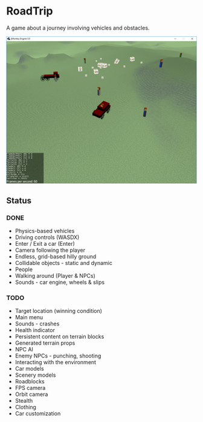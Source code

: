 # RoadTrip
A game about a journey involving vehicles and obstacles.

![Screenshot](https://github.com/Dejvino/roadtrip/blob/master/screenshot.png)

## Status
### DONE
* Physics-based vehicles
* Driving controls (WASDX)
* Enter / Exit a car (Enter)
* Camera following the player
* Endless, grid-based hilly ground
* Collidable objects - static and dynamic
* People
* Walking around (Player & NPCs)
* Sounds - car engine, wheels & slips

### TODO
* Target location (winning condition)
* Main menu
* Sounds - crashes
* Health indicator
* Persistent content on terrain blocks
* Generated terrain props
* NPC AI
* Enemy NPCs - punching, shooting
* Interacting with the environment
* Car models
* Scenery models
* Roadblocks
* FPS camera
* Orbit camera
* Stealth
* Clothing
* Car customization

